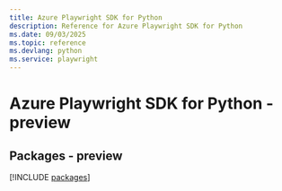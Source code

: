 ```yaml
---
title: Azure Playwright SDK for Python
description: Reference for Azure Playwright SDK for Python
ms.date: 09/03/2025
ms.topic: reference
ms.devlang: python
ms.service: playwright
---
```

# Azure Playwright SDK for Python - preview
## Packages - preview
[!INCLUDE [packages](playwright-index.md)]